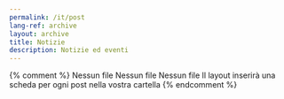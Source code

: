 ```yaml
---
permalink: /it/post
lang-ref: archive
layout: archive
title: Notizie
description: Notizie ed eventi
---
```


{% comment %}
  Nessun file Nessun file Nessun file Il layout inserirà una scheda per ogni post nella vostra cartella
{% endcomment %}